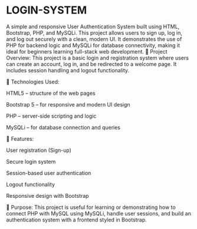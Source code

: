 # LOGIN-SYSTEM
A simple and responsive User Authentication System built using HTML, Bootstrap, PHP, and MySQLi. This project allows users to sign up, log in, and log out securely with a clean, modern UI. It demonstrates the use of PHP for backend logic and MySQLi for database connectivity, making it ideal for beginners learning full-stack web development.
🔹 Project Overview:
This project is a basic login and registration system where users can create an account, log in, and be redirected to a welcome page. It includes session handling and logout functionality.

🔹 Technologies Used:

HTML5 – structure of the web pages

Bootstrap 5 – for responsive and modern UI design

PHP – server-side scripting and logic

MySQLi – for database connection and queries

🔹 Features:

User registration (Sign-up)

Secure login system

Session-based user authentication

Logout functionality

Responsive design with Bootstrap

🔹 Purpose:
This project is useful for learning or demonstrating how to connect PHP with MySQL using MySQLi, handle user sessions, and build an authentication system with a frontend styled in Bootstrap.
